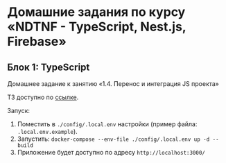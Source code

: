 # Домашние задания по курсу «NDTNF - TypeScript, Nest.js, Firebase»

## Блок 1: TypeScript

Домашнее задание к занятию «1.4. Перенос и интеграция JS проекта»

ТЗ доступно по [ссылке](https://github.com/netology-code/ndtnf-homeworks/tree/master/004-Migrate%20to%20Typescript).


Запуск: 
1) Поместить в `./config/.local.env` настройки (пример файла: `.local.env.example`).
2) Запустить: `docker-compose --env-file ./config/.local.env up -d --build`
3) Приложение будет доступно по адресу `http://localhost:3000/`
